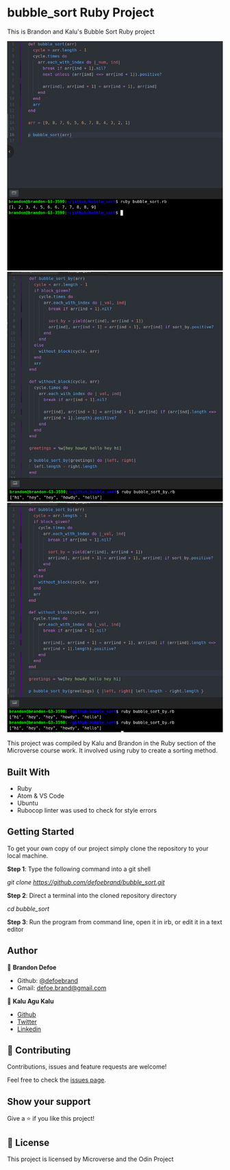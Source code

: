 # bubble_sort Ruby Project

This is Brandon and Kalu's Bubble Sort Ruby project

![Bubble Sort Screenshot](bs_screenshot.png)
![Bubble Sort By (with do end) Screenshot](bsb_screenshot.png)
![Bubble Sort By (with {}) Screenshot](bsb2_screenshot.png)

This project was compiled by Kalu and Brandon in the Ruby section of the Microverse course work. It involved using ruby to create a sorting method.

## Built With

-   Ruby
-   Atom & VS Code
-   Ubuntu
-   Rubocop linter was used to check for style errors

## Getting Started

To get your own copy of our project simply clone the repository to your local machine.

**Step 1**: Type the following command into a git shell

_git clone <https://github.com/defoebrand/bubble_sort.git>_

**Step 2**: Direct a terminal into the cloned repository directory

_cd bubble_sort_

**Step 3**: Run the program from command line, open it in irb, or edit it in a text editor

## Author

👤 **Brandon Defoe**

-   Github: [@defoebrand](https://github.com/defoebrand)
-   Gmail: defoe.brand@gmail.com

👤 **Kalu Agu Kalu**

-   [Github](https://github.com/Godswilly)
-   [Twitter](https://twitter.com/KaluAguKalu17)
-   [Linkedin](https://www.linkedin.com/in/kalu-agu-kalu/)

## 🤝 Contributing

Contributions, issues and feature requests are welcome!

Feel free to check the [issues page](issues/).

## Show your support

Give a ⭐️ if you like this project!

## 📝 License

This project is licensed by Microverse and the Odin Project
